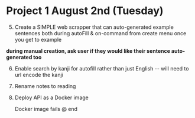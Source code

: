 # Project 1 August 2nd (Tuesday)



5. Create a SIMPLE web scrapper that can auto-generated example sentences
both during autoFill & on-command from create menu once you get to example

**during manual creation, ask user if they would like their sentence 
auto-generated too**


6. Enable search by kanji for autofill rather than just English
    -- will need to url encode the kanji


7. Rename notes to reading


7. Deploy API as a Docker image 

    Docker image fails @ end

